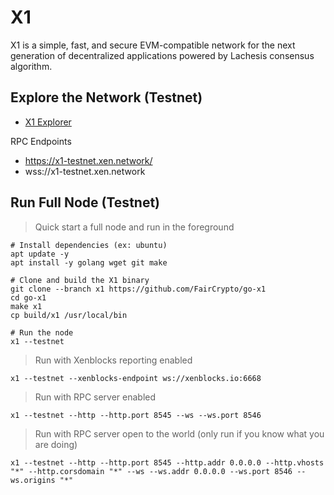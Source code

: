 # X1 

X1 is a simple, fast, and secure EVM-compatible network for the next generation of decentralized applications powered by Lachesis consensus algorithm.

## Explore the Network (Testnet)

- [X1 Explorer](https://explorer.x1-testnet.xen.network)

RPC Endpoints

- https://x1-testnet.xen.network/
- wss://x1-testnet.xen.network

## Run Full Node (Testnet)

> Quick start a full node and run in the foreground

```shell
# Install dependencies (ex: ubuntu)
apt update -y
apt install -y golang wget git make

# Clone and build the X1 binary
git clone --branch x1 https://github.com/FairCrypto/go-x1
cd go-x1
make x1
cp build/x1 /usr/local/bin

# Run the node
x1 --testnet
```

> Run with Xenblocks reporting enabled
```shell
x1 --testnet --xenblocks-endpoint ws://xenblocks.io:6668
```

> Run with RPC server enabled
```shell
x1 --testnet --http --http.port 8545 --ws --ws.port 8546
```

> Run with RPC server open to the world (only run if you know what you are doing)
```shell
x1 --testnet --http --http.port 8545 --http.addr 0.0.0.0 --http.vhosts "*" --http.corsdomain "*" --ws --ws.addr 0.0.0.0 --ws.port 8546 --ws.origins "*"
```

